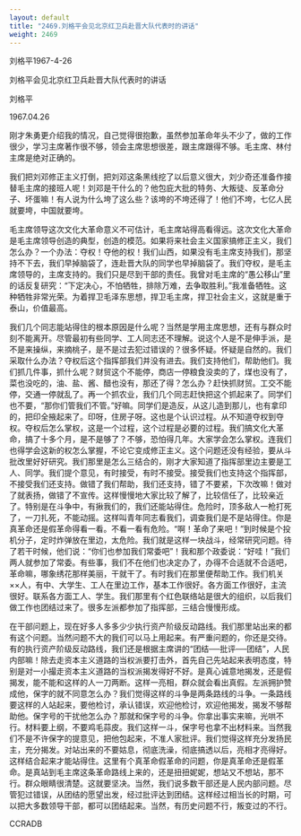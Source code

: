 ```yaml
---
layout: default
title: "2469.刘格平会见北京红卫兵赴晋大队代表时的讲话"
weight: 2469
---
```


刘格平1967-4-26

刘格平会见北京红卫兵赴晋大队代表时的讲话

刘格平

1967.04.26

刚才朱勇更介绍我的情况，自己觉得很抱歉，虽然参加革命年头不少了，做的工作很少，学习主席著作很不够，领会主席思想很差，跟主席跟得不够。毛主席、林付主席是绝对正确的。

我们把刘邓修正主义打倒，把刘邓这条黑线挖了以后意义很大，刘少奇还准备作接替毛主席的接班人呢！刘邓是干什么的？他包庇大批的特务、大叛徒、反革命分子、坏蛋嘛！有人说为什么垮了这么些？该垮的不垮还得了！他们不垮，七亿人民就要垮，中国就要垮。

毛主席领导这次文化大革命意义不可估计，毛主席站得高看得远。这次文化大革命是毛主席领导创造的典型，创造的模范。如果将来社会主义国家搞修正主义，我们怎么办？一个办法：夺权！夺他的权！我们山西，如果没有毛主席支持我们，那坚持不下去，我们早掉脑袋了，连赴晋大队的同学也早掉脑袋了。我们夺权，是毛主席领导的，主席支持的。我们只是尽到干部的责任。我曾对毛主席的“愚公移山”里的话反复研究：“下定决心，不怕牺牲，排除万难，去争取胜利。”我准备牺牲。这种牺牲非常光荣。为着捍卫毛泽东思想，捍卫毛主席，捍卫社会主义，这就是重于泰山，价值最高。

我们几个同志能站得住的根本原因是什么呢？当然是学用主席思想，还有与群众时刻不能离开。尽管最初有些同学、工人同志还不理解。说这个人是不是伸手派，是不是来操纵，来摘桃子，是不是过去犯过错误的？很多怀疑。怀疑是自然的。我们采取什么办法？夺权后这个指挥部我们并没有进去。我们支持他们，帮助他们。我们抓几件事，抓什么呢？财贸这个不能停，商店一停粮食没卖的了，煤也没有了，菜也没吃的，油、盐、酱、醋也没有，那还了得？怎么办？赶快抓财贸。工交不能停，交通一停就乱了。再一个抓农业，我们几个同志赶快把这个抓起来了。同学们也不要，“那你们管我们不管。”好嘛。同学们是造反，从这儿造到那儿，也有拿印的，把印全掖起来了。印呀，住房子呀。这也是个认识过程。从不知道夺权到夺权。夺权后怎么掌权，这是一个过程，这个过程是必要的过程。我们搞文化大革命，搞了十多个月，是不是够了？不够，恐怕得几年。大家学会怎么掌权。连我们也得学会这新的权怎么掌握，不论它变成修正主义。这个问题还没有经验，要从斗批改里好好研究。我们那里是怎么三结合的，刚才大家知道了指挥部里边主要是工人、同学。我们提个意见，有时接受，有时不接受。接受我们也支持这个指挥部，不接受我们还支持。做错了我们帮助，我们还支持，错了不要紧，下次改嘛！做对了就表扬，做错了不宣传。这样慢慢地大家比较了解了，比较信任了，比较亲近了。特别是在斗争中，有揪我们的，我们还能站得住。危险时，顶多敌人一枪打死了，一刀扎死，不能动摇。这样叫青年同志看我们，调查我们是不是站得住。你是真革命还是假革命得看一看。不看一看有危险。“啊！革命了来吧！”到时候是个投机分子，定时炸弹放在里边，太危险。我们就是这样一块战斗，经常研究问题。待了若干时候，他们说：“你们也参加我们常委吧”！我和那个政委说：“好哇！”我们两人就参加了常委。有些事，我们不在他们也决定办了，办得不合适就不合适吧，革命嘛，哪象绣花那样美丽，干就干了。有时我们在那里便帮助工作。我们机关××人，有中、大学生、工人在里边工作，基本工作很好。各方面工作很好，主流很好。联系各方面工人、学生。我们那里有个红色联络站是很大的组织，以后我们做工作也团结过来了。很多左派都参加了指挥部，三结合慢慢形成。

在干部问题上，现在好多人多多少少执行资产阶级反动路线。我们那里站出来的都有这个问题。当然问题不大的我们可以马上用起来。有严重问题的，你还是交待。有的执行资产阶级反动路线，我们还是根据主席讲的“团结──批评──团结”，人民内部嘛！除去走资本主义道路的当权派要打击外，首先自己先站起来表明态度，特别是对一小撮走资本主义道路的当权派揭发得好不好。是真心诚意地揭发，还是假揭发，能不能和这样的人一刀两断。这样一亮相，群众就会看出真假。左派拥护赞成他，保字的就不同意怎么办？我们觉得这样的斗争是两条路线的斗争。一条路线要这样的人站起来，要他检讨，承认错误，欢迎他检讨，欢迎他揭发，揭发不够帮助他。保字号的干扰他怎么办？那就和保字号的斗争。你拿出事实来嘛，光哄不行。材料要上纲，不要鸡毛蒜皮。我们这样一斗，保字号也拿不出材料来。当然我们不是不许保字的提意见，把他包起来，不准人家批评。我们觉得这样充分发扬民主，充分揭发。对站出来的不要姑息，彻底洗澡，彻底搞透以后，亮相才亮得好。这样结合起来才能站得住。这里有个真革命假革命的问题，你是真革命还是假革命。是真站到毛主席这条革命路线上来的，还是扭扭妮妮，想站又不想站，那不行。群众眼睛很清楚。这就要坚决。当然，我们说多数干部还是人民内部问题。尽管犯过错误，从团结的愿望出发，经过批评达到团结。这样经过相当长的时期，可以把大多数领导干部，都可以团结起来。当然，有历史问题不行，叛变过的不行。

CCRADB

